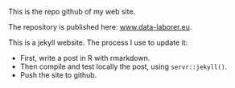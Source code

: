 This is the repo github of my web site.

The repository is published here: www.data-laborer.eu.

This is a jekyll website. The process I use to update it:

  * First, write a post in R with rmarkdown.
  * Then compile and test locally the post, using `servr::jekyll()`.
  * Push the site to github.

